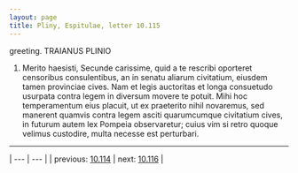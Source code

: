 ```yaml
---
layout: page
title: Pliny, Espitulae, letter 10.115
---
```


greeting. TRAIANUS PLINIO



1. Merito haesisti, Secunde carissime, quid a te rescribi oporteret censoribus consulentibus, an <manere deberent> in senatu aliarum civitatium, eiusdem tamen provinciae cives. Nam et legis auctoritas et longa consuetudo usurpata contra legem in diversum movere te potuit. Mihi hoc temperamentum eius placuit, ut ex praeterito nihil novaremus, sed manerent quamvis contra legem asciti quarumcumque civitatium cives, in futurum autem lex Pompeia observaretur; cuius vim si retro quoque velimus custodire, multa necesse est perturbari.



---

| --- | --- |
| previous: [10.114](../10.114/) | next: [10.116](../10.116/) |